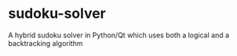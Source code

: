 # sudoku-solver
A hybrid sudoku solver in Python/Qt which uses both a logical and a backtracking algorithm
